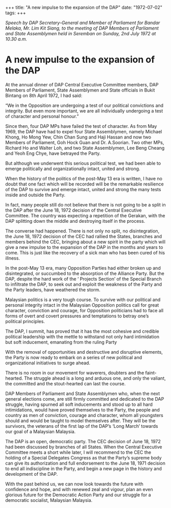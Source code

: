 +++ 
title: "A new impulse to the expansion of the DAP"
date: "1972-07-02"
tags:
+++

_Speech by DAP Secretary-General and Member of Parliament for Bandar Melaka, Mr. Lim Kit Siang, to the meeting of DAP Members of Parliament and State Assemblymen held in Seremban on Sunday, 2nd July 1972 at 10.30 a.m._

# A new impulse to the expansion of the DAP

At the annual dinner of DAP Central Executive Committee members, DAP Members of Parliament, State Assemblymen and State officials in Bukit Bintang on 8th April 1972, I had said:</u>

“We in the Opposition are undergoing a test of our political convictions and integrity. But even more important, we are all individually undergoing a test of character and personal honour.”

Since then, four DAP MPs have failed the test of character. As from May 1969, the DAP have had to expel four State Assemblymen, namely Michael Khong, Ho Mong Yew, Chin Chan Sung and Haji Hassan and now two Members of Parliament, Goh Hock Guan and Dr. A.Soorian. Two other MPs, Richard Ho and Walter Loh, and two State Assemblymen, Lee Beng Cheang and Yeoh Eng Chye, have betrayed the Party.

But although we underwent this serious political test, we had been able to emerge politically and organizationally intact, united and strong.

When the history of the politics of the post-May 13 era is written, I have no doubt that one fact which will be recorded will be the remarkable resilience of the DAP to survive and emerge intact, united and strong the many tests inside and outside the Party.

In fact, many people still do not believe that there is not going to be a split in the DAP after the June 18, 1972 decision of the Central Executive Committee. The country was expecting a repetition of the Gerakan, with the DAP splitting down the middle and destroying itself in the process.

The converse had happened. There is not only no split, no disintegration, the June 18, 1972 decision of the CEC had rallied the States, branches and members behind the CEC, bringing about a new spirit in the party which will give a new impulse to the expansion of the DAP in the months and years to come. This is just like the recovery of a sick man who has been cured of his illness.

In the post-May 13 era, many Opposition Parties had either broken up and disintegrated, or succumbed to the absorption of the Alliance Party. But the DAP, despite the hard work of the ‘ Projects Section’ of the Special Branch to infiltrate the DAP, to seek out and exploit the weakness of the Party and the Party leaders, have weathered the storm.

Malaysian politics is a very tough course. To survive with our political and personal integrity intact in the Malaysian Opposition politics call for great character, conviction and courage, for Opposition politicians had to face all forms of overt and covert pressures and temptations to betray one’s political principles.

The DAP, I summit, has proved that it has the most cohesive and credible political leadership with the mettle to withstand not only hard intimidation but soft inducement, emanating from the ruling Party

With the removal of opportunities and destructive and disruptive elements, the Party is now ready to embark on a series of new political and organizational initiatives to surge ahead.

There is no room in our movement for waverers, doubters and the faint-hearted. The struggle ahead is a long and arduous one, and only the valiant, the committed and the stout-hearted can last the course.

DAP Members of Parliament and State Assemblymen who, when the next general elections come, are still firmly committed and dedicated to the DAP struggle, having spurned all soft inducements and stood up to all hard intimidations, would have proved themselves to the Party, the people and country as men of conviction, courage and character, whom all youngsters should and would be taught to model themselves after. They will be the survivors, the veterans of the first lap of the DAP’s ‘Long March’ towards our goal of a Malaysian Malaysia.

The DAP is an open, democratic party. The CEC decision of June 18, 1972 had been discussed by branches of all States. When the Central Executive Committee meets a short while later, I will recommend to the CEC the holding of a Special Delegates Congress as that the Party’s supreme body can give its authorization and full endorsement to the June 18, 1971 decision to end all indiscipline in the Party, and begin a new page in the history and development of the DAP.

With the past behind us, we can now look towards the future with confidence and hope, and with renewed zeal and vigour, plan an even glorious future for the Democratic Action Party and our struggle for a democratic socialist, Malaysian Malaysia.
 
